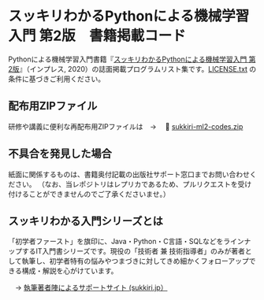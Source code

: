 # スッキリわかるPythonによる機械学習入門 第2版　書籍掲載コード

Pythonによる機械学習入門書籍『[スッキリわかるPythonによる機械学習入門 第2版](https://sukkiri.jp/books/sukkiri_ml2)』（インプレス, 2020）の誌面掲載プログラムリスト集です。[LICENSE.txt](https://github.com/miyabilink/sukkiri-ml2-codes/raw/main/LICENSE.txt) の条件に基づきご利用ください。  

## 配布用ZIPファイル
研修や講義に便利な再配布用ZIPファイルは　→ 　🎁 [sukkiri-ml2-codes.zip](https://github.com/miyabilink/sukkiri-ml2-codes/releases/latest/download/sukkiri-ml2-codes.zip) 

## 不具合を発見した場合
紙面に関係するものは、書籍奥付記載の出版社サポート窓口までお問い合わせください。
（なお、当レポジトリはレプリカであるため、プルリクエストを受け付けることができませんのでご了承くださいませ。）

## スッキリわかる入門シリーズとは
「初学者ファースト」を旗印に、Java・Python・C言語・SQLなどをラインナップするIT入門書シリーズです。現役の「技術者 兼 技術指導者」のみが著者として執筆し、初学者特有の悩みやつまづきに対してきめ細かくフォローアップできる構成・解説を心がけています。

　→ [執筆著者陣によるサポートサイト (sukkiri.jp）](https://sukkiri.jp/)
